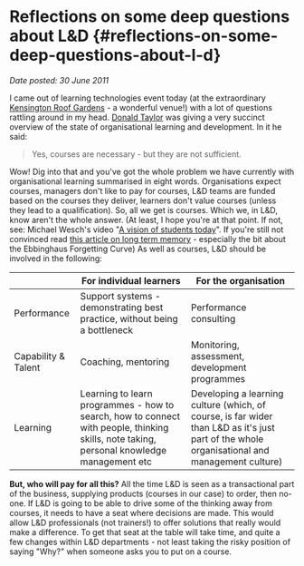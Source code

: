 # Reflections on some deep questions about L&D {#reflections-on-some-deep-questions-about-l-d}

_Date posted: 30 June 2011_

I came out of learning technologies event today (at the extraordinary [Kensington Roof Gardens](http://www.roofgardens.virgin.com/en/the_roof_gardens/the_gardens) - a wonderful venue!) with a lot of questions rattling around in my head. [Donald Taylor](http://donaldhtaylor.wordpress.com/) was giving a very succinct overview of the state of organisational learning and development. In it he said:

> Yes, courses are necessary - but they are not sufficient.

Wow! Dig into that and you've got the whole problem we have currently with organisational learning summarised in eight words. Organisations expect courses, managers don't like to pay for courses, L&D teams are funded based on the courses they deliver, learners don't value courses (unless they lead to a qualification). So, all we get is courses. Which we, in L&D, know aren't the whole answer. (At least, I hope you're at that point. If not, see: Michael Wesch's video "[A vision of students today](http://www.youtube.com/watch?v=dGCJ46vyR9o)". If you're still not convinced read [this article on long term memory](http://stuff4educators.com/index.php?p=1_13_Long-term-Memory) - especially the bit about the Ebbinghaus Forgetting Curve) As well as courses, L&D should be involved in the following:

|   | For individual learners | For the organisation |
| --- | --- | --- |
| Performance | Support systems - demonstrating best practice, without being a bottleneck | Performance consulting |
| Capability & Talent | Coaching, mentoring | Monitoring, assessment, development programmes |
| Learning | Learning to learn programmes - how to search, how to connect with people, thinking skills, note taking, personal knowledge management etc | Developing a learning culture (which, of course, is far wider than L&D as it's just part of the whole organisational and management culture) |

**But, who will pay for all this?** All the time L&D is seen as a transactional part of the business, supplying products (courses in our case) to order, then no-one. If L&D is going to be able to drive some of the thinking away from courses, it needs to have a seat where decisions are made. This would allow L&D professionals (not trainers!) to offer solutions that really would make a difference. To get that seat at the table will take time, and quite a few changes within L&D departments - not least taking the risky position of saying "Why?" when someone asks you to put on a course.